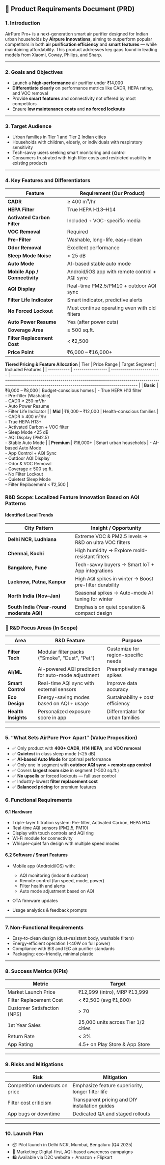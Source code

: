 ## 🧾 Product Requirements Document (PRD)

### **1. Introduction**

AirPure Pro+ is a next-generation smart air purifier designed for Indian urban households by **Airpure Innovations**, aiming to outperform popular competitors in both **air purification efficiency** and **smart features** — while maintaining affordability. This product addresses key gaps found in leading models from Xiaomi, Coway, Philips, and Sharp.

---

### **2. Goals and Objectives**

* Launch a **high-performance** air purifier under ₹14,000
* **Differentiate clearly** on performance metrics like CADR, HEPA rating, and VOC removal
* Provide **smart features** and connectivity not offered by most competitors
* Ensure **low maintenance costs** and **no forced lockouts**

---

### **3. Target Audience**

* Urban families in Tier 1 and Tier 2 Indian cities
* Households with children, elderly, or individuals with respiratory sensitivity
* Tech-savvy users seeking smart monitoring and control
* Consumers frustrated with high filter costs and restricted usability in existing products

---

### **4. Key Features and Differentiators**

| Feature                       | Requirement (Our Product)                      |
| ----------------------------- | ---------------------------------------------- |
| **CADR**                      | ≥ 400 m³/hr                                    |
| **HEPA Filter**               | True HEPA H13–H14                              |
| **Activated Carbon Filter**   | Included + VOC-specific media                  |
| **VOC Removal**               | Required                                       |
| **Pre-Filter**                | Washable, long-life, easy-clean                |
| **Odor Removal**              | Excellent performance                          |
| **Sleep Mode Noise**          | < 25 dB                                        |
| **Auto Mode**                 | AI-based stable auto mode                      |
| **Mobile App / Connectivity** | Android/iOS app with remote control + AQI sync |
| **AQI Display**               | Real-time PM2.5/PM10 + outdoor AQI sync        |
| **Filter Life Indicator**     | Smart indicator, predictive alerts             |
| **No Forced Lockout**         | Must continue operating even with old filters  |
| **Auto Power Resume**         | Yes (after power cuts)                         |
| **Coverage Area**             | ≥ 500 sq.ft.                                   |
| **Filter Replacement Cost**   | < ₹2,500                                       |
| **Price Point**               | ₹6,000 – ₹16,000+                              |

**Tiered Pricing & Feature Allocation**
| Tier        | Price Range       | Target Segment            | Included Features                                                                                                                                                                                                            |
| ----------- | ----------------- | ------------------------- | ---------------------------------------------------------------------------------------------------------------------------------------------------------------------------------------------------------------------------- |
| **Basic**   | ₹6,000 – ₹8,000   | Budget-conscious homes    | - True HEPA H13 filter  <br> - Pre-filter (Washable)  <br> - CADR ≥ 250 m³/hr  <br> - Auto Power Resume  <br> - Filter Life Indicator                                                                                        |
| **Mid**     | ₹8,000 – ₹12,000 | Health-conscious families | - CADR ≥ 400 m³/hr  <br> - True HEPA H13+  <br> - Activated Carbon + VOC filter <br> - Sleep Mode <25 dB  <br> - AQI Display (PM2.5) <br> - Stable Auto Mode                                                                 |
| **Premium** | ₹16,000+          | Smart urban households    | - AI-based Auto Mode <br> - App Control + AQI Sync  <br> - Outdoor AQI Display <br> - Odor & VOC Removal <br> - Coverage ≥ 500 sq.ft. <br> - No Filter Lockout <br> - Quietest Sleep Mode <br> - Filter Replacement < ₹2,500 |


### R\&D Scope: Localized Feature Innovation Based on AQI Patterns
#### Identified Local Trends

| City Pattern                              | Insight / Opportunity                                   |
| ----------------------------------------- | ------------------------------------------------------- |
| **Delhi NCR, Ludhiana**                   | Extreme VOC & PM2.5 levels → R\&D on ultra VOC filters  |
| **Chennai, Kochi**                        | High humidity → Explore mold-resistant filters          |
| **Bangalore, Pune**                       | Tech-savvy buyers → Smart IoT + App integrations        |
| **Lucknow, Patna, Kanpur**                | High AQI spikes in winter → Boost pre-filter durability |
| **North India (Nov–Jan)**                 | Seasonal spikes → Auto-mode AI tuning for winter        |
| **South India (Year-round moderate AQI)** | Emphasis on quiet operation & compact design            |


### 🔬 R\&D Focus Areas (In Scope)

| Area                | R\&D Feature                                       | Purpose                             |
| ------------------- | -------------------------------------------------- | ----------------------------------- |
| **Filter Tech**     | Modular filter packs ("Smoke", "Dust", "Pet")      | Customize for region-specific needs |
| **AI/ML**           | AI-powered AQI prediction for auto-mode adjustment | Preemptively manage spikes          |
| **Smart Control**   | Real-time AQI sync with external sensors           | Improve data accuracy               |
| **Eco Design**      | Energy-saving modes based on AQI + usage           | Sustainability + cost efficiency    |
| **Health Insights** | Personalized exposure score in app                 | Differentiator for urban families   |

---

### **5. “What Sets AirPure Pro+ Apart” (Value Proposition)**

* ✅ Only product with **400+ CADR**, **H14 HEPA**, and **VOC removal**
* ✅ **Quietest** in class sleep mode (<25 dB)
* ✅ **AI-based Auto Mode** for optimal performance
* ✅ Only one in segment with **outdoor AQI sync + remote app control**
* ✅ Covers **largest room size** in segment (>500 sq.ft.)
* ✅ **No upsells** or forced lockouts — full user control
* ✅ Industry-lowest **filter replacement cost**
* ✅ **Balanced pricing** for premium features



### **6. Functional Requirements**

#### 6.1 Hardware

* Triple-layer filtration system: Pre-filter, Activated Carbon, HEPA H14
* Real-time AQI sensors (PM2.5, PM10)
* Display with touch controls and AQI ring
* Wi-Fi module for connectivity
* Whisper-quiet fan design with multiple speed modes

#### 6.2 Software / Smart Features

* Mobile app (Android/iOS) with:

  * AQI monitoring (indoor & outdoor)
  * Remote control (fan speed, mode, power)
  * Filter health and alerts
  * Auto mode adjustment based on AQI
* OTA firmware updates
* Usage analytics & feedback prompts

---

### **7. Non-Functional Requirements**

* Easy-to-clean design (dust-resistant body, washable filters)
* Energy-efficient operation (<40W on full power)
* Compliance with BIS and IEC air purifier standards
* Packaging: eco-friendly, minimal plastic

---

### **8. Success Metrics (KPIs)**

| Metric                      | Target                              |
| --------------------------- | ----------------------------------- |
| Market Launch Price         | ₹12,999 (intro), MRP ₹13,999        |
| Filter Replacement Cost     | < ₹2,500 (avg ₹1,800)               |
| Customer Satisfaction (NPS) | > 70                                |
| 1st Year Sales              | 25,000 units across Tier 1/2 cities |
| Return Rate                 | < 3%                                |
| App Rating                  | 4.5+ on Play Store & App Store      |

---

### **9. Risks and Mitigations**

| Risk                           | Mitigation                                        |
| ------------------------------ | ------------------------------------------------- |
| Competition undercuts on price | Emphasize feature superiority, longer filter life |
| Filter cost criticism          | Transparent pricing and DIY installation guides   |
| App bugs or downtime           | Dedicated QA and staged rollouts                  |

---

### **10. Launch Plan**

* 📦 Pilot launch in Delhi NCR, Mumbai, Bengaluru (Q4 2025)
* 📣 Marketing: Digital-first, AQI-based awareness campaigns
* 🛍️ Available via D2C website + Amazon + Flipkart


